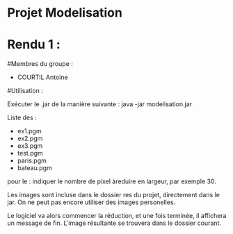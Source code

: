 # Projet Modelisation

# Rendu 1 :


#Membres du groupe :
  - COURTIL Antoine


#Utilisation :

Exécuter le .jar de la manière suivante :
	java -jar modelisation.jar <pictureName> <reduceyBy>

Liste des <pictureName> :
  - ex1.pgm
  - ex2.pgm
  - ex3.pgm
  - test.pgm
  - paris.pgm
  - bateau.pgm

pour le <reduceBy> :
  indiquer le nombre de pixel àreduire en largeur, par exemple 30.


Les images sont incluse dans le dossier res du projet, directement dans le jar.
On ne peut pas encore utiliser des images personelles.

Le logiciel va alors commencer la réduction, et une fois terminée, il affichera un message de fin.
L'image résultante se trouvera dans le dossier courant.